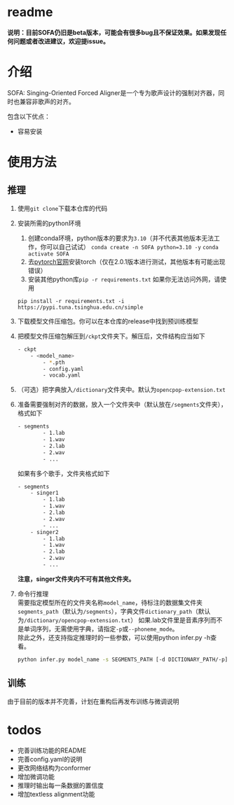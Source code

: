 # readme

**说明：目前SOFA仍旧是beta版本，可能会有很多bug且不保证效果。如果发现任何问题或者改进建议，欢迎提issue。**

# 介绍

SOFA: Singing-Oriented Forced Aligner是一个专为歌声设计的强制对齐器，同时也兼容非歌声的对齐。

包含以下优点：

* 容易安装

# 使用方法

## 推理

1. 使用`git clone`​​下载本仓库的代码
2. 安装所需的python环境
   1. 创建conda环境，python版本的要求为`3.10`（并不代表其他版本无法工作，你可以自己试试）
   `conda create -n SOFA python=3.10 -y`
   `conda activate SOFA`
   2. 去[pytorch官网](https://pytorch.org/get-started/locally/)安装torch（仅在2.0.1版本进行测试，其他版本有可能出现错误）
   3. 安装其他python库`pip -r requirements.txt`
   如果你无法访问外网，请使用
   ```
   pip install -r requirements.txt -i https://pypi.tuna.tsinghua.edu.cn/simple
   ```
3. 下载模型文件压缩包。你可以在本仓库的release中找到预训练模型
4. 把模型文件压缩包解压到`/ckpt`​​文件夹下。解压后，文件结构应当如下

    ```bash
    - ckpt
        - <model_name>
            - *.pth
            - config.yaml
            - vocab.yaml
    ```
5. （可选）把字典放入`/dictionary`​​文件夹中。默认为`opencpop-extension.txt`​​
6. 准备需要强制对齐的数据，放入一个文件夹中（默认放在`/segments`​​文件夹），格式如下

    ```bash
    - segments
            - 1.lab
            - 1.wav
            - 2.lab
            - 2.wav
            - ...
    ```

    如果有多个歌手，文件夹格式如下

    ```bash
    - segments
        - singer1
            - 1.lab
            - 1.wav
            - 2.lab
            - 2.wav
            - ...
        - singer2
            - 1.lab
            - 1.wav
            - 2.lab
            - 2.wav
            - ...
    ```

    **注意，singer文件夹内不可有其他文件夹。**
7. 命令行推理  
    需要指定模型所在的文件夹名称`model_name`​，待标注的数据集文件夹`segments_path`​（默认为`/segments`​），字典文件`dictionary_path`​（默认为`/dictionary/opencpop-extension.txt`​）
    如果.lab文件里是音素序列而不是单词序列，无需使用字典，请指定`-p`​或`--phoneme_mode`​。  
    除此之外，还支持指定推理时的一些参数，可以使用python infer.py -h查看。
 
    ```bash
    python infer.py model_name -s SEGMENTS_PATH [-d DICTIONARY_PATH/-p]
    ```

## 训练

由于目前的版本并不完善，计划在重构后再发布训练与微调说明

# todos

* 完善训练功能的README
* 完善config.yaml的说明
* 更改网络结构为conformer
* 增加微调功能
* 推理时输出每一条数据的置信度
* 增加textless alignment功能
